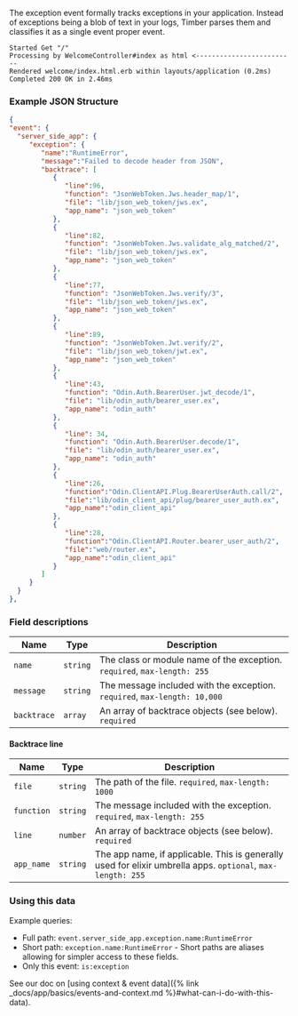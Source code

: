 The exception event formally tracks exceptions in your application. Instead of exceptions
being a blob of text in your logs, Timber parses them and classifies it as a single event
proper event.

```
Started Get "/"
Processing by WelcomeController#index as html <-------------------------
Rendered welcome/index.html.erb within layouts/application (0.2ms)
Completed 200 OK in 2.46ms
```


### Example JSON Structure

```json
{
"event": {
  "server_side_app": {
     "exception": {
        "name":"RuntimeError",
        "message":"Failed to decode header from JSON",
        "backtrace": [
           {
              "line":96,
              "function": "JsonWebToken.Jws.header_map/1",
              "file": "lib/json_web_token/jws.ex",
              "app_name": "json_web_token"
           },
           {
              "line":82,
              "function": "JsonWebToken.Jws.validate_alg_matched/2",
              "file": "lib/json_web_token/jws.ex",
              "app_name": "json_web_token"
           },
           {
              "line":77,
              "function": "JsonWebToken.Jws.verify/3",
              "file": "lib/json_web_token/jws.ex",
              "app_name": "json_web_token"
           },
           {
              "line":89,
              "function": "JsonWebToken.Jwt.verify/2",
              "file": "lib/json_web_token/jwt.ex",
              "app_name": "json_web_token"
           },
           {
              "line":43,
              "function": "Odin.Auth.BearerUser.jwt_decode/1",
              "file": "lib/odin_auth/bearer_user.ex",
              "app_name": "odin_auth"
           },
           {
              "line": 34,
              "function": "Odin.Auth.BearerUser.decode/1",
              "file": "lib/odin_auth/bearer_user.ex",
              "app_name": "odin_auth"
           },
           {
              "line":26,
              "function":"Odin.ClientAPI.Plug.BearerUserAuth.call/2",
              "file":"lib/odin_client_api/plug/bearer_user_auth.ex",
              "app_name":"odin_client_api"
           },
           {
              "line":28,
              "function":"Odin.ClientAPI.Router.bearer_user_auth/2",
              "file":"web/router.ex",
              "app_name":"odin_client_api"
           }
        ]
     }
  }
},
```


### Field descriptions

Name | Type | Description
-----|------|------------
`name` | `string` | The class or module name of the exception. `required`, `max-length: 255`
`message` | `string` | The message included with the exception. `required`, `max-length: 10,000`
`backtrace` | `array` | An array of backtrace objects (see below). `required`

#### Backtrace line

Name | Type | Description
-----|------|------------
`file` | `string` | The path of the file. `required`, `max-length: 1000`
`function` | `string` | The message included with the exception. `required`, `max-length: 255`
`line` | `number` | An array of backtrace objects (see below). `required`
`app_name` | `string` | The app name, if applicable. This is generally used for elixir umbrella apps. `optional`, `max-length: 255`


### Using this data

Example queries:

* Full path: `event.server_side_app.exception.name:RuntimeError`
* Short path: `exception.name:RuntimeError` - Short paths are aliases allowing for simpler access to these fields.
* Only this event: `is:exception`

See our doc on [using context & event data]({% link _docs/app/basics/events-and-context.md %}#what-can-i-do-with-this-data).